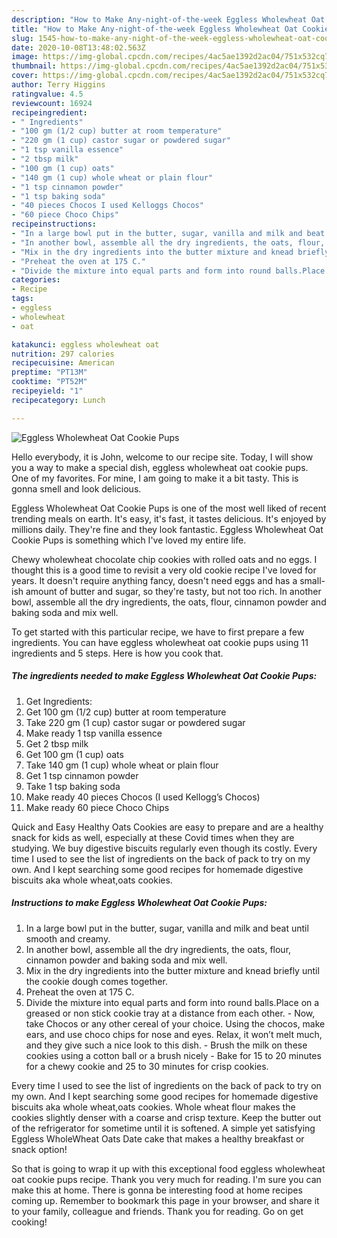 ```yaml
---
description: "How to Make Any-night-of-the-week Eggless Wholewheat Oat Cookie Pups"
title: "How to Make Any-night-of-the-week Eggless Wholewheat Oat Cookie Pups"
slug: 1545-how-to-make-any-night-of-the-week-eggless-wholewheat-oat-cookie-pups
date: 2020-10-08T13:48:02.563Z
image: https://img-global.cpcdn.com/recipes/4ac5ae1392d2ac04/751x532cq70/eggless-wholewheat-oat-cookie-pups-recipe-main-photo.jpg
thumbnail: https://img-global.cpcdn.com/recipes/4ac5ae1392d2ac04/751x532cq70/eggless-wholewheat-oat-cookie-pups-recipe-main-photo.jpg
cover: https://img-global.cpcdn.com/recipes/4ac5ae1392d2ac04/751x532cq70/eggless-wholewheat-oat-cookie-pups-recipe-main-photo.jpg
author: Terry Higgins
ratingvalue: 4.5
reviewcount: 16924
recipeingredient:
- " Ingredients"
- "100 gm (1/2 cup) butter at room temperature"
- "220 gm (1 cup) castor sugar or powdered sugar"
- "1 tsp vanilla essence"
- "2 tbsp milk"
- "100 gm (1 cup) oats"
- "140 gm (1 cup) whole wheat or plain flour"
- "1 tsp cinnamon powder"
- "1 tsp baking soda"
- "40 pieces Chocos I used Kelloggs Chocos"
- "60 piece Choco Chips"
recipeinstructions:
- "In a large bowl put in the butter, sugar, vanilla and milk and beat until smooth and creamy."
- "In another bowl, assemble all the dry ingredients, the oats, flour, cinnamon powder and baking soda and mix well."
- "Mix in the dry ingredients into the butter mixture and knead briefly until the cookie dough comes together."
- "Preheat the oven at 175 C."
- "Divide the mixture into equal parts and form into round balls.Place on a greased or non stick cookie tray at a distance from each other. Now, take Chocos or any other cereal of your choice. Using the chocos, make ears, and use choco chips for nose and eyes. Relax, it won’t melt much, and they give such a nice look to this dish. Brush the milk on these cookies using a cotton ball or a brush nicely Bake for 15 to 20 minutes for a chewy cookie and 25 to 30 minutes for crisp cookies."
categories:
- Recipe
tags:
- eggless
- wholewheat
- oat

katakunci: eggless wholewheat oat 
nutrition: 297 calories
recipecuisine: American
preptime: "PT13M"
cooktime: "PT52M"
recipeyield: "1"
recipecategory: Lunch

---
```



![Eggless Wholewheat Oat Cookie Pups](https://img-global.cpcdn.com/recipes/4ac5ae1392d2ac04/751x532cq70/eggless-wholewheat-oat-cookie-pups-recipe-main-photo.jpg)

Hello everybody, it is John, welcome to our recipe site. Today, I will show you a way to make a special dish, eggless wholewheat oat cookie pups. One of my favorites. For mine, I am going to make it a bit tasty. This is gonna smell and look delicious.

Eggless Wholewheat Oat Cookie Pups is one of the most well liked of recent trending meals on earth. It's easy, it's fast, it tastes delicious. It's enjoyed by millions daily. They're fine and they look fantastic. Eggless Wholewheat Oat Cookie Pups is something which I've loved my entire life.

Chewy wholewheat chocolate chip cookies with rolled oats and no eggs. I thought this is a good time to revisit a very old cookie recipe I&#39;ve loved for years. It doesn&#39;t require anything fancy, doesn&#39;t need eggs and has a small-ish amount of butter and sugar, so they&#39;re tasty, but not too rich. In another bowl, assemble all the dry ingredients, the oats, flour, cinnamon powder and baking soda and mix well.


To get started with this particular recipe, we have to first prepare a few ingredients. You can have eggless wholewheat oat cookie pups using 11 ingredients and 5 steps. Here is how you cook that.

<!--inarticleads1-->

##### The ingredients needed to make Eggless Wholewheat Oat Cookie Pups:

1. Get  Ingredients:
1. Get 100 gm (1/2 cup) butter at room temperature
1. Take 220 gm (1 cup) castor sugar or powdered sugar
1. Make ready 1 tsp vanilla essence
1. Get 2 tbsp milk
1. Get 100 gm (1 cup) oats
1. Take 140 gm (1 cup) whole wheat or plain flour
1. Get 1 tsp cinnamon powder
1. Take 1 tsp baking soda
1. Make ready 40 pieces Chocos (I used Kellogg’s Chocos)
1. Make ready 60 piece Choco Chips


Quick and Easy Healthy Oats Cookies are easy to prepare and are a healthy snack for kids as well, especially at these Covid times when they are studying. We buy digestive biscuits regularly even though its costly. Every time I used to see the list of ingredients on the back of pack to try on my own. And I kept searching some good recipes for homemade digestive biscuits aka whole wheat,oats cookies. 

<!--inarticleads2-->

##### Instructions to make Eggless Wholewheat Oat Cookie Pups:

1. In a large bowl put in the butter, sugar, vanilla and milk and beat until smooth and creamy.
1. In another bowl, assemble all the dry ingredients, the oats, flour, cinnamon powder and baking soda and mix well.
1. Mix in the dry ingredients into the butter mixture and knead briefly until the cookie dough comes together.
1. Preheat the oven at 175 C.
1. Divide the mixture into equal parts and form into round balls.Place on a greased or non stick cookie tray at a distance from each other. - Now, take Chocos or any other cereal of your choice. Using the chocos, make ears, and use choco chips for nose and eyes. Relax, it won’t melt much, and they give such a nice look to this dish. - Brush the milk on these cookies using a cotton ball or a brush nicely - Bake for 15 to 20 minutes for a chewy cookie and 25 to 30 minutes for crisp cookies.


Every time I used to see the list of ingredients on the back of pack to try on my own. And I kept searching some good recipes for homemade digestive biscuits aka whole wheat,oats cookies. Whole wheat flour makes the cookies slightly denser with a coarse and crisp texture. Keep the butter out of the refrigerator for sometime until it is softened. A simple yet satisfying Eggless WholeWheat Oats Date cake that makes a healthy breakfast or snack option! 

So that is going to wrap it up with this exceptional food eggless wholewheat oat cookie pups recipe. Thank you very much for reading. I'm sure you can make this at home. There is gonna be interesting food at home recipes coming up. Remember to bookmark this page in your browser, and share it to your family, colleague and friends. Thank you for reading. Go on get cooking!
